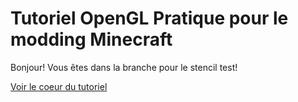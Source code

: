 Tutoriel OpenGL Pratique pour le modding Minecraft
==================================================

Bonjour! Vous êtes dans la branche pour le stencil test!

[Voir le coeur du tutoriel](src/main/java/fr/minecraftforgefrance/tutorial/client/ClientEventHandler.java#L22)